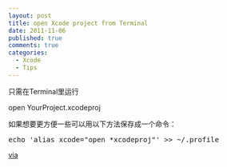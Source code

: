 ```yaml
--- 
layout: post
title: open Xcode project from Terminal
date: 2011-11-06
published: true
comments: true
categories:
  - Xcode
  - Tips
---
```

只需在Terminal里运行

   open YourProject.xcodeproj

如果想要更方便一些可以用以下方法保存成一个命令：

<pre>
echo 'alias xcode="open *xcodeproj"' >> ~/.profile
</pre>


[via](http://www.codeography.com/2009/10/28/open-xcode-project-from-the-command-line.html)
